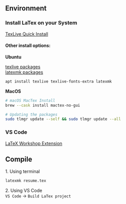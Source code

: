 ## Environment

### Install LaTex on your System

[TexLive Quick Install](https://www.tug.org/texlive/quickinstall.html)  

#### Other install options:  
**Ubuntu**

[texlive packages](https://packages.ubuntu.com/search?keywords=texlive)  
[latexmk packages](https://packages.ubuntu.com/search?keywords=latexmk)
```sh
apt install texlive texlive-fonts-extra latexmk
```

**MacOS**
```sh
# macOS MacTex Install
brew --cask install mactex-no-gui

# Updating the packages
sudo tlmgr update --self && sudo tlmgr update --all
```

### VS Code
[LaTeX Workshop Extension](https://marketplace.visualstudio.com/items?itemName=James-Yu.latex-workshop)

## Compile
1\. Using terminal  
```sh
latexmk resume.tex
```
2\. Using VS Code  
`VS Code` -> `Build LaTex project`